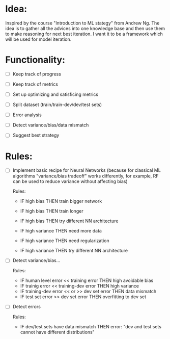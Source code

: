 # Idea:

Inspired by the course "Introduction to ML stategy" from Andrew Ng. The idea is to gather all the advices into one knowledge base and then use them to make reasoning for next best iteration. I want it to be a framework which will be used for model iteration.

# Functionality:

- [ ] Keep track of progress
- [ ] Keep track of metrics
- [ ] Set up optimizing and satisficing metrics
- [ ] Split dataset (train/train-dev/dev/test sets)
- [ ] Error analysis
- [ ] Detect variance/bias/data mismatch
- [ ] Suggest best strategy


# Rules:

- [ ] Implement basic recipe for Neural Networks (because for classical ML algorithms "variance/bias tradeoff" works differently, for example, RF can be used to reduce variance without affecting bias)

    Rules:

    - IF high bias THEN train bigger network
    - IF high bias THEN train longer
    - IF high bias THEN try different NN architecture

    - IF high variance THEN need more data
    - IF high variance THEN need regularization
    - IF high variance THEN try different NN architecture

- [ ] Detect variance/bias...

    Rules:
    
    - IF human level error << training error THEN high avoidable bias
    - IF trainig error << training-dev error THEN high variance
    - IF training-dev error << or >>  dev set error THEN data mismatch
    - IF test set error >> dev set error THEN overfitting to dev set

- [ ] Detect errors

    Rules:

    - IF dev/test sets have data mismatch THEN error: "dev and test sets cannot have different distributions"
